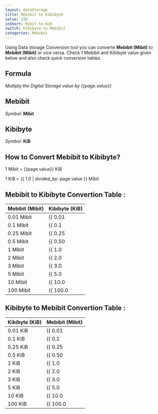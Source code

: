 ```yaml
---
layout: dataStorage
title: Mebibit to Kibibyte
value: 128
inShort: Mibit-to-KiB
switch: Kibibyte-to-Mebibit
categories: Mebibit
---
```


Using Data storage Conversion tool you can converte **Mebibit (Mibit)** to **Mebibit (Mibit)** or vice versa. Check 1 Mebibit and Kibibyte value given below and also check quick conversion tables.

## Formula
*Multiply the Digital Storage value by {{page.value}}*

## Mebibit
*Symbol:* **Mibit**

## Kibibyte
*Symbol:* **KiB**

## How to Convert Mebibit to Kibibyte?

1 Mibit = {{page.value}} KiB

1 KiB = {{ 1.0 | divided_by: page.value }} Mibit


## Mebibit to Kibibyte Convertion Table :

| Mebibit (Mibit) | Kibibyte (KiB) |
| ---- | ---- |
| 0.01 Mibit | {{ 0.01 | times: page.value }} KiB |
| 0.1 Mibit | {{ 0.1 | times: page.value }} KiB |
| 0.25 Mibit | {{ 0.25 | times: page.value }} KiB |
| 0.5 Mibit | {{ 0.50 | times: page.value }} KiB |
| 1 Mibit | {{ 1.0 | times: page.value }} KiB |
| 2 Mibit | {{ 2.0 | times: page.value }} KiB |
| 3 Mibit | {{ 3.0 | times: page.value }} KiB |
| 5 Mibit | {{ 5.0 | times: page.value }} KiB |
| 10 Mibit | {{ 10.0 | times: page.value }} KiB |
| 100 Mibit | {{ 100.0 | times: page.value }} KiB |

## Kibibyte to Mebibit Convertion Table :

| Kibibyte (KiB) | Mebibit (Mibit) |
| ---- | ---- |
| 0.01 KiB | {{ 0.01 | divided_by: page.value }} Mibit |
| 0.1 KiB | {{ 0.1 | divided_by: page.value }} Mibit |
| 0.25 KiB | {{ 0.25 | divided_by: page.value }} Mibit |
| 0.5 KiB | {{ 0.50 | divided_by: page.value }} Mibit |
| 1 KiB | {{ 1.0 | divided_by: page.value }} Mibit |
| 2 KiB | {{ 2.0 | divided_by: page.value }} Mibit |
| 3 KiB | {{ 3.0 | divided_by: page.value }} Mibit |
| 5 KiB | {{ 5.0 | divided_by: page.value }} Mibit |
| 10 KiB | {{ 10.0 | divided_by: page.value }} Mibit |
| 100 KiB | {{ 100.0 | divided_by: page.value }} Mibit |


<script>
document.getElementById('selectInput')[7].selected = true
document.getElementById('selectOutput')[5].selected = true
</script>
